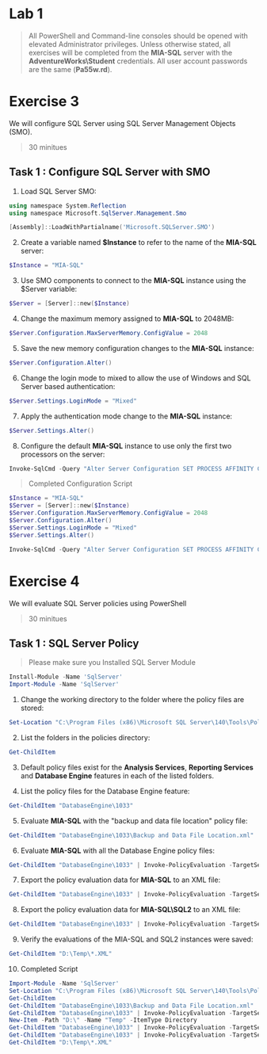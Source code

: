 # Lab 1

> All PowerShell and Command-line consoles should be opened with elevated Administrator privileges. Unless otherwise stated, all exercises will be completed from the **MIA-SQL** server with the **AdventureWorks\Student** credentials. All user account passwords are the same (**Pa55w.rd**).

# Exercise 3

We will configure SQL Server using SQL Server Management Objects (SMO).

> 30 minitues

## Task 1 : Configure SQL Server with SMO

1. Load SQL Server SMO:

```powershell
using namespace System.Reflection
using namespace Microsoft.SqlServer.Management.Smo

[Assembly]::LoadWithPartialname('Microsoft.SQLServer.SMO')
```

2. Create a variable named **$Instance** to refer to the name of the **MIA-SQL** server:

```powershell
$Instance = "MIA-SQL"
```

3. Use SMO components to connect to the **MIA-SQL** instance using the $Server variable: 

```powershell
$Server = [Server]::new($Instance)
```

4. Change the maximum memory assigned to **MIA-SQL** to 2048MB:

```powershell
$Server.Configuration.MaxServerMemory.ConfigValue = 2048
```

5. Save the new memory configuration changes to the **MIA-SQL** instance:

```powershell
$Server.Configuration.Alter()
```

6. Change the login mode to mixed to allow the use of Windows and SQL Server based authentication: 

```powershell
$Server.Settings.LoginMode = "Mixed"
```

7. Apply the authentication mode change to the **MIA-SQL** instance: 

```powershell
$Server.Settings.Alter()
```

8. Configure the default **MIA-SQL** instance to use only the first two processors on the server: 

```powershell
Invoke-SqlCmd -Query "Alter Server Configuration SET PROCESS AFFINITY CPU = 0 TO 1"
```

> Completed Configuration Script

```powershell
$Instance = "MIA-SQL"
$Server = [Server]::new($Instance)
$Server.Configuration.MaxServerMemory.ConfigValue = 2048
$Server.Configuration.Alter()
$Server.Settings.LoginMode = "Mixed"
$Server.Settings.Alter()

Invoke-SqlCmd -Query "Alter Server Configuration SET PROCESS AFFINITY CPU = 0 TO 1"
```

# Exercise 4

We will evaluate SQL Server policies using PowerShell

> 30 minitues

## Task 1 : SQL Server Policy

> Please make sure you Installed SQL Server Module

```powershell
Install-Module -Name 'SqlServer'
Import-Module -Name 'SqlServer'
```

1. Change the working directory to the folder where the policy files are stored: 

```powershell
Set-Location "C:\Program Files (x86)\Microsoft SQL Server\140\Tools\Policies"
```

2. List the folders in the policies directory:

```powershell
Get-ChildItem
```

3. Default policy files exist for the **Analysis Services**, **Reporting Services** and **Database Engine** features in each of the listed folders.

4. List the policy files for the Database Engine feature: 

```powershell
Get-ChildItem "DatabaseEngine\1033"
```

5. Evaluate **MIA-SQL** with the "backup and data file location" policy file: 

```powershell
Get-ChildItem "DatabaseEngine\1033\Backup and Data File Location.xml" | Invoke-PolicyEvaluation -TargetServer MIA-SQL
```

6. Evaluate **MIA-SQL** with all the Database Engine policy files: 

```powershell
Get-ChildItem "DatabaseEngine\1033" | Invoke-PolicyEvaluation -TargetServer MIA-SQL
```

7. Export the policy evaluation data for **MIA-SQL** to an XML file: 

```powershell
Get-ChildItem "DatabaseEngine\1033" | Invoke-PolicyEvaluation -TargetServer "MIA-SQL" -OutputXML > "D:\Temp\MIA-SQL_Evaluation.xml"
```

8. Export the policy evaluation data for **MIA-SQL\SQL2** to an XML file: 

```powershell
Get-ChildItem "DatabaseEngine\1033" | Invoke-PolicyEvaluation -TargetServer "MIA-SQL\SQL2" -OutputXML > "D:\Temp\MIA-SQL-SQL2_Evaluation.xml"
```

9. Verify the evaluations of the MIA-SQL and SQL2 instances were saved: 

```powershell
Get-ChildItem "D:\Temp\*.XML"
```

10. Completed Script

```powershell
Import-Module -Name 'SqlServer'
Set-Location "C:\Program Files (x86)\Microsoft SQL Server\140\Tools\Policies"
Get-ChildItem
Get-ChildItem "DatabaseEngine\1033\Backup and Data File Location.xml" | Invoke-PolicyEvaluation -TargetServer MIA-SQL
Get-ChildItem "DatabaseEngine\1033" | Invoke-PolicyEvaluation -TargetServer "MIA-SQL"
New-Item -Path "D:\" -Name "Temp" -ItemType Directory
Get-ChildItem "DatabaseEngine\1033" | Invoke-PolicyEvaluation -TargetServer "MIA-SQL" -OutputXML > "D:\Temp\MIA-SQL_Evaluation.xml"
Get-ChildItem "DatabaseEngine\1033" | Invoke-PolicyEvaluation -TargetServer "MIA-SQL\SQL2" -OutputXML > "D:\Temp\MIA-SQL-SQL2_Evaluation.xml"
Get-ChildItem "D:\Temp\*.XML"
```

